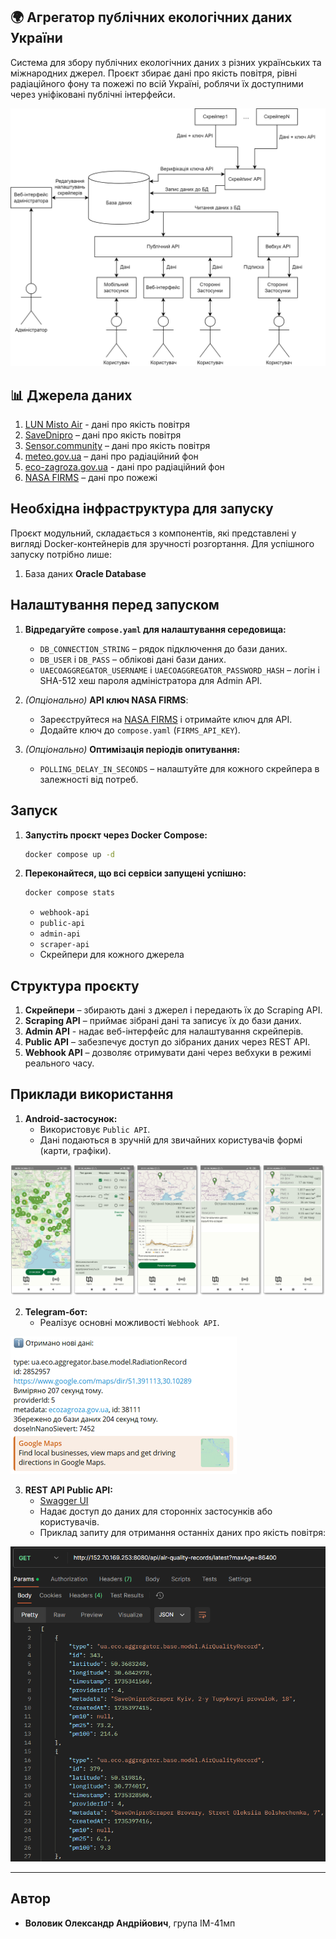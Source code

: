 ## 🌍 Агрегатор публічних екологічних даних України
Система для збору публічних екологічних даних з різних українських та міжнародних джерел. Проєкт збирає дані про якість повітря, рівні радіаційного фону та пожежі по всій Україні, роблячи їх доступними через уніфіковані публічні інтерфейси.

![Big Picture](readme/big_picture.png)

## 📊 Джерела даних

1. [LUN Misto Air](https://lun.ua/misto/air) - дані про якість повітря
2. [SaveDnipro](https://www.savednipro.org/product-category/monitoring-yakosti-povitrya/) – дані про якість повітря
3. [Sensor.community](https://sensor.community/) – дані про якість повітря
4. [meteo.gov.ua](https://www.meteo.gov.ua/ua/Situaciya-na-punktakh-sposterezhennya) – дані про радіаційний фон
5. [eco-zagroza.gov.ua](https://eco-zagroza.gov.ua) - дані про радіаційний фон
6. [NASA FIRMS](https://firms.modaps.eosdis.nasa.gov/) – дані про пожежі

## Необхідна інфраструктура для запуску

Проєкт модульний, складається з компонентів, які представлені у вигляді Docker-контейнерів для зручності розгортання. Для успішного запуску потрібно лише:

1. База даних **Oracle Database**

## Налаштування перед запуском

1. **Відредагуйте `compose.yaml` для налаштування середовища:**
    - `DB_CONNECTION_STRING` – рядок підключення до бази даних.
    - `DB_USER` і `DB_PASS` – облікові дані бази даних.
    - `UAECOAGGREGATOR_USERNAME` і `UAECOAGGREGATOR_PASSWORD_HASH` – логін і SHA-512 хеш пароля адміністратора для Admin API.

2. *(Опціонально)* **API ключ NASA FIRMS**:
   - Зареєструйтеся на [NASA FIRMS](https://firms.modaps.eosdis.nasa.gov/api/map_key/) і отримайте ключ для API.
   - Додайте ключ до `compose.yaml` (`FIRMS_API_KEY`).

3. *(Опціонально)* **Оптимізація періодів опитування:**
    - `POLLING_DELAY_IN_SECONDS` – налаштуйте для кожного скрейпера в залежності від потреб.

## Запуск

1. **Запустіть проєкт через Docker Compose:**
   ```bash
   docker compose up -d
   ```

2. **Переконайтеся, що всі сервіси запущені успішно:**
   ```bash
   docker compose stats
   ```
    - `webhook-api`
    - `public-api`
    - `admin-api`
    - `scraper-api`
    - Скрейпери для кожного джерела

## Структура проєкту

1. **Скрейпери** – збирають дані з джерел і передають їх до Scraping API.
2. **Scraping API** – приймає зібрані дані та записує їх до бази даних.
3. **Admin API** - надає веб-інтерфейс для налаштування скрейперів.
4. **Public API** – забезпечує доступ до зібраних даних через REST API.
5. **Webhook API** – дозволяє отримувати дані через вебхуки в режимі реального часу.

## Приклади використання

1. **Android-застосунок:**
    - Використовує `Public API`.
    - Дані подаються в зручній для звичайних користувачів формі (карти, графіки).

![Android App](readme/android.png)

2. **Telegram-бот:**
    - Реалізує основні можливості `Webhook API`.

![Telegram Bot](readme/telegram_bot.png)

3. **REST API Public API:**
    - [Swagger UI](http://152.70.169.253:8080/swagger)
    - Надає доступ до даних для сторонніх застосунків або користувачів.
    - Приклад запиту для отримання останніх даних про якість повітря: 

![Public API request example](readme/public_api.png)


---

## Автор

- **Воловик Олександр Андрійович**, група ІМ-41мп